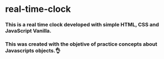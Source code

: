 # real-time-clock

### This is a real time clock developed with simple HTML, CSS and JavaScript Vanilla.

### This was created with the objetive of practice concepts about Javascripts objects.👌
